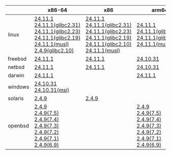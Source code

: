 ||x86-64|x86|arm64|ppc64le|armel|
| --- | --- | --- | --- | --- | --- |
|linux|[24.11.1](https://github.com/roswell/sbcl_head/releases/download/24.11.1/sbcl-24.11.1-x86-64-linux-binary.tar.bz2)<br />[24.11.1(glibc2.31)](https://github.com/roswell/sbcl_head/releases/download/24.11.1/sbcl-24.11.1-x86-64-linux-glibc2.31-binary.tar.bz2)<br />[24.11.1(glibc2.23)](https://github.com/roswell/sbcl_head/releases/download/24.11.1/sbcl-24.11.1-x86-64-linux-glibc2.23-binary.tar.bz2)<br />[24.11.1(glibc2.19)](https://github.com/roswell/sbcl_head/releases/download/24.11.1/sbcl-24.11.1-x86-64-linux-glibc2.19-binary.tar.bz2)<br />[24.11.1(musl)](https://github.com/roswell/sbcl_head/releases/download/24.11.1/sbcl-24.11.1-x86-64-linux-musl-binary.tar.bz2)<br />[2.4.9(glibc2.10)](https://github.com/roswell/sbcl_bin/releases/download/2.4.9/sbcl-2.4.9-x86-64-linux-glibc2.10-binary.tar.bz2)<br />|[24.11.1](https://github.com/roswell/sbcl_head/releases/download/24.11.1/sbcl-24.11.1-x86-linux-binary.tar.bz2)<br />[24.11.1(glibc2.31)](https://github.com/roswell/sbcl_head/releases/download/24.11.1/sbcl-24.11.1-x86-linux-glibc2.31-binary.tar.bz2)<br />[24.11.1(glibc2.23)](https://github.com/roswell/sbcl_head/releases/download/24.11.1/sbcl-24.11.1-x86-linux-glibc2.23-binary.tar.bz2)<br />[24.11.1(glibc2.19)](https://github.com/roswell/sbcl_head/releases/download/24.11.1/sbcl-24.11.1-x86-linux-glibc2.19-binary.tar.bz2)<br />[24.11.1(glibc2.10)](https://github.com/roswell/sbcl_head/releases/download/24.11.1/sbcl-24.11.1-x86-linux-glibc2.10-binary.tar.bz2)<br />[24.11.1(musl)](https://github.com/roswell/sbcl_head/releases/download/24.11.1/sbcl-24.11.1-x86-linux-musl-binary.tar.bz2)<br />|[24.11.1](https://github.com/roswell/sbcl_head/releases/download/24.11.1/sbcl-24.11.1-arm64-linux-binary.tar.bz2)<br />[24.11.1(glibc2.23)](https://github.com/roswell/sbcl_head/releases/download/24.11.1/sbcl-24.11.1-arm64-linux-glibc2.23-binary.tar.bz2)<br />[24.11.1(glibc2.19)](https://github.com/roswell/sbcl_head/releases/download/24.11.1/sbcl-24.11.1-arm64-linux-glibc2.19-binary.tar.bz2)<br />[24.11.1(musl)](https://github.com/roswell/sbcl_head/releases/download/24.11.1/sbcl-24.11.1-arm64-linux-musl-binary.tar.bz2)<br />|[24.11.1](https://github.com/roswell/sbcl_head/releases/download/24.11.1/sbcl-24.11.1-ppc64le-linux-binary.tar.bz2)<br />[24.11.1(glibc2.23)](https://github.com/roswell/sbcl_head/releases/download/24.11.1/sbcl-24.11.1-ppc64le-linux-glibc2.23-binary.tar.bz2)<br />[24.11.1(glibc2.19)](https://github.com/roswell/sbcl_head/releases/download/24.11.1/sbcl-24.11.1-ppc64le-linux-glibc2.19-binary.tar.bz2)<br />|[2.4.9](https://github.com/roswell/sbcl_bin/releases/download/2.4.9/sbcl-2.4.9-armel-linux-binary.tar.bz2)<br />|
|freebsd|[24.11.1](https://github.com/roswell/sbcl_head/releases/download/24.11.1/sbcl-24.11.1-x86-64-freebsd-binary.tar.bz2)<br />|[24.11.1](https://github.com/roswell/sbcl_head/releases/download/24.11.1/sbcl-24.11.1-x86-freebsd-binary.tar.bz2)<br />|[24.10.31](https://github.com/roswell/sbcl_head/releases/download/24.10.31/sbcl-24.10.31-arm64-freebsd-binary.tar.bz2)<br />|||
|netbsd|[24.11.1](https://github.com/roswell/sbcl_head/releases/download/24.11.1/sbcl-24.11.1-x86-64-netbsd-binary.tar.bz2)<br />|[24.11.1](https://github.com/roswell/sbcl_head/releases/download/24.11.1/sbcl-24.11.1-x86-netbsd-binary.tar.bz2)<br />|[24.10.31](https://github.com/roswell/sbcl_head/releases/download/24.10.31/sbcl-24.10.31-arm64-netbsd-binary.tar.bz2)<br />|||
|darwin|[24.11.1](https://github.com/roswell/sbcl_head/releases/download/24.11.1/sbcl-24.11.1-x86-64-darwin-binary.tar.bz2)<br />||[24.11.1](https://github.com/roswell/sbcl_head/releases/download/24.11.1/sbcl-24.11.1-arm64-darwin-binary.tar.bz2)<br />|||
|windows|[24.10.31](https://github.com/roswell/sbcl_head/releases/download/24.10.31/sbcl-24.10.31-x86-64-windows-binary.tar.bz2)<br />[24.10.31(msi)](https://github.com/roswell/sbcl_head/releases/download/24.10.31/sbcl-24.10.31-x86-64-windows-binary.msi)<br />|||||
|solaris|[2.4.9](https://github.com/roswell/sbcl_bin/releases/download/2.4.9/sbcl-2.4.9-x86-64-solaris-binary.tar.bz2)<br />|[2.4.9](https://github.com/roswell/sbcl_bin/releases/download/2.4.9/sbcl-2.4.9-x86-solaris-binary.tar.bz2)<br />||||
|openbsd|[2.4.9](https://github.com/roswell/sbcl_bin/releases/download/2.4.9/sbcl-2.4.9-x86-64-openbsd-binary.tar.bz2)<br />[2.4.9(7.5)](https://github.com/roswell/sbcl_bin/releases/download/2.4.9/sbcl-2.4.9-x86-64-openbsd-7.5-binary.tar.bz2)<br />[2.4.9(7.4)](https://github.com/roswell/sbcl_bin/releases/download/2.4.9/sbcl-2.4.9-x86-64-openbsd-7.4-binary.tar.bz2)<br />[2.4.9(7.3)](https://github.com/roswell/sbcl_bin/releases/download/2.4.9/sbcl-2.4.9-x86-64-openbsd-7.3-binary.tar.bz2)<br />[2.4.9(7.2)](https://github.com/roswell/sbcl_bin/releases/download/2.4.9/sbcl-2.4.9-x86-64-openbsd-7.2-binary.tar.bz2)<br />[2.4.9(7.1)](https://github.com/roswell/sbcl_bin/releases/download/2.4.9/sbcl-2.4.9-x86-64-openbsd-7.1-binary.tar.bz2)<br />[2.4.9(6.9)](https://github.com/roswell/sbcl_bin/releases/download/2.4.9/sbcl-2.4.9-x86-64-openbsd-6.9-binary.tar.bz2)<br />||[2.4.9](https://github.com/roswell/sbcl_bin/releases/download/2.4.9/sbcl-2.4.9-arm64-openbsd-binary.tar.bz2)<br />[2.4.9(7.5)](https://github.com/roswell/sbcl_bin/releases/download/2.4.9/sbcl-2.4.9-arm64-openbsd-7.5-binary.tar.bz2)<br />[2.4.9(7.4)](https://github.com/roswell/sbcl_bin/releases/download/2.4.9/sbcl-2.4.9-arm64-openbsd-7.4-binary.tar.bz2)<br />[2.4.9(7.3)](https://github.com/roswell/sbcl_bin/releases/download/2.4.9/sbcl-2.4.9-arm64-openbsd-7.3-binary.tar.bz2)<br />[2.4.9(7.2)](https://github.com/roswell/sbcl_bin/releases/download/2.4.9/sbcl-2.4.9-arm64-openbsd-7.2-binary.tar.bz2)<br />[2.4.9(7.1)](https://github.com/roswell/sbcl_bin/releases/download/2.4.9/sbcl-2.4.9-arm64-openbsd-7.1-binary.tar.bz2)<br />[2.4.9(6.9)](https://github.com/roswell/sbcl_bin/releases/download/2.4.9/sbcl-2.4.9-arm64-openbsd-6.9-binary.tar.bz2)<br />|||
